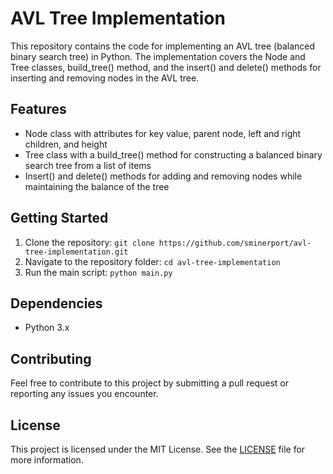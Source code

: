 # AVL Tree Implementation

This repository contains the code for implementing an AVL tree (balanced binary search tree) in Python. The implementation covers the Node and Tree classes, build_tree() method, and the insert() and delete() methods for inserting and removing nodes in the AVL tree.

## Features
- Node class with attributes for key value, parent node, left and right children, and height
- Tree class with a build_tree() method for constructing a balanced binary search tree from a list of items
- Insert() and delete() methods for adding and removing nodes while maintaining the balance of the tree

## Getting Started
1. Clone the repository: `git clone https://github.com/sminerport/avl-tree-implementation.git`
2. Navigate to the repository folder: `cd avl-tree-implementation`
3. Run the main script: `python main.py`

## Dependencies
- Python 3.x

## Contributing
Feel free to contribute to this project by submitting a pull request or reporting any issues you encounter.

## License
This project is licensed under the MIT License. See the [LICENSE](LICENSE) file for more information.
